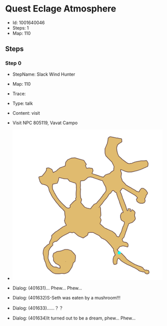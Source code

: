 # Quest Eclage Atmosphere

- Id: 1001640046
- Steps: 1
- Map: 110

## Steps

### Step 0
- StepName:  Slack Wind Hunter
- Map:  110
- Trace:  
- Type:  talk
- Content:  visit
- Visit NPC 805119, Vavat Campo

- ![images/1001640046_0.png](images/1001640046_0.png)
- Dialog: (401631)... Phew... Phew...
- Dialog: (401632)S-Seth was eaten by a mushroom!!!
- Dialog: (401633)……？？
- Dialog: (401634)It turned out to be a dream, phew... Phew...


